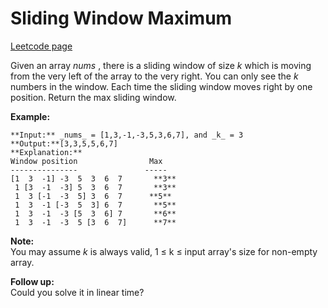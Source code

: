 # Sliding Window Maximum
[Leetcode page](https://leetcode.com/problems/sliding-window-maximum/description)

Given an array _nums_ , there is a sliding window of size _k_ which is moving
from the very left of the array to the very right. You can only see the _k_
numbers in the window. Each time the sliding window moves right by one
position. Return the max sliding window.

**Example:**

    
    
    **Input:** _nums_ = [1,3,-1,-3,5,3,6,7], and _k_ = 3
    **Output:**[3,3,5,5,6,7] 
    **Explanation:**
    Window position                Max
    ---------------               -----
    [1  3  -1] -3  5  3  6  7       **3**
     1 [3  -1  -3] 5  3  6  7       **3**
     1  3 [-1  -3  5] 3  6  7      **5**
     1  3  -1 [-3  5  3] 6  7       **5**
     1  3  -1  -3 [5  3  6] 7       **6**
     1  3  -1  -3  5 [3  6  7]      **7**
    

**Note:**  
You may assume _k_ is always valid, 1  ≤ k ≤ input array's size for non-empty
array.

**Follow up:**  
Could you solve it in linear time?


